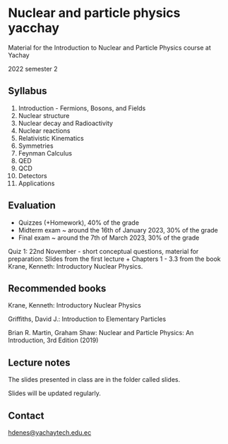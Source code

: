 # Nuclear and particle physics yacchay

Material for the Introduction to Nuclear and Particle Physics course at Yachay

2022 semester 2

## Syllabus

1. Introduction - Fermions, Bosons, and Fields	
2. Nuclear structure
3. Nuclear decay and Radioactivity
4. Nuclear reactions
5. Relativistic Kinematics 
6. Symmetries
7. Feynman Calculus	
8. QED
9. QCD
10. Detectors 
11. Applications

## Evaluation

- Quizzes (+Homework), 40% of the grade
- Midterm exam ~ around the 16th of January 2023, 30% of the grade 
- Final exam ~ around the 7th of March 2023, 30% of the grade

Quiz 1: 22nd November - short conceptual questions, material for preparation: Slides from the first lecture + Chapters 1 - 3.3 from the book Krane, Kenneth: Introductory Nuclear Physics.

## Recommended books

Krane, Kenneth: Introductory Nuclear Physics

Griffiths, David J.: Introduction to Elementary Particles

Brian R. Martin, Graham Shaw: Nuclear and Particle Physics: An Introduction, 3rd Edition (2019)

## Lecture notes
The slides presented in class are in the folder called slides.

Slides will be updated regularly.

## Contact
hdenes@yachaytech.edu.ec
